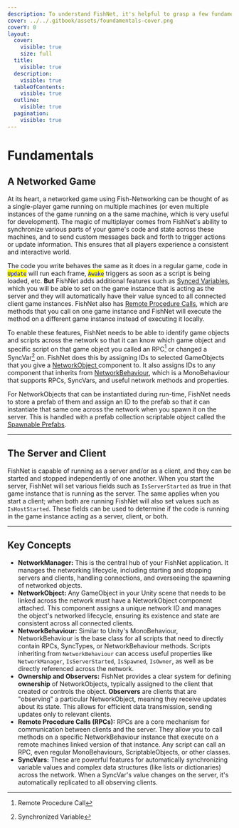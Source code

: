 ```yaml
---
description: To understand FishNet, it's helpful to grasp a few fundamental concepts
cover: ../../.gitbook/assets/foundamentals-cover.png
coverY: 0
layout:
  cover:
    visible: true
    size: full
  title:
    visible: true
  description:
    visible: true
  tableOfContents:
    visible: true
  outline:
    visible: true
  pagination:
    visible: true
---
```


# Fundamentals

## A Networked Game

At its heart, a networked game using Fish-Networking can be thought of as a single-player game running on multiple machines (or even multiple instances of the game running on a the same machine, which is very useful for development). The magic of multiplayer comes from FishNet's ability to synchronize various parts of your game's code and state across these machines, and to send custom messages back and forth to trigger actions or update information. This ensures that all players experience a consistent and interactive world.

The code you write behaves the same as it does in a regular game, code in <mark style="color:blue;">`Update`</mark> will run each frame, <mark style="color:blue;">`Awake`</mark> triggers as soon as a script is being loaded, etc. **But** FishNet adds additional features such as [Synced Variables](../features/network-communication/synchronizing/), which you will be able to set on the game instance that is acting as the server and they will automatically have their value synced to all connected client game instances. FishNet also has [Remote Procedure Calls](../features/network-communication/remote-procedure-calls.md), which are methods that you call on one game instance and FishNet will execute the method on a different game instance instead of executing it locally.

To enable these features, FishNet needs to be able to identify game objects and scripts across the network so that it can know which game object and specific script on that game object you called an RPC[^1] or changed a SyncVar[^2] on. FishNet does this by assigning IDs to selected GameObjects that you give a [NetworkObject ](../features/networked-gameobjects-and-scripts/networkobjects/)component to. It also assigns IDs to any component that inherits from [NetworkBehaviour](../features/networked-gameobjects-and-scripts/network-behaviour-guides.md), which is a MonoBehaviour that supports RPCs, SyncVars, and useful network methods and properties.

For NetworkObjects that can be instantiated during run-time, FishNet needs to store a prefab of them and assign an ID to the prefab so that it can instantiate that same one across the network when you spawn it on the server. This is handled with a prefab collection scriptable object called the [Spawnable Prefabs](../../fishnet-building-blocks/scriptableobjects/spawnableprefabs/).

***

## The Server and Client

FishNet is capable of running as a server and/or as a client, and they can be started and stopped independently of one another. When you start the server, FishNet will set various fields such as `IsServerStarted` as true in that game instance that is running as the server. The same applies when you start a client; when both are running FishNet will also set values such as `IsHostStarted`. These fields can be used to determine if the code is running in the game instance acting as a server, client, or both.

***

## Key Concepts

* **NetworkManager:** This is the central hub of your FishNet application. It manages the networking lifecycle, including starting and stopping servers and clients, handling connections, and overseeing the spawning of networked objects.
* **NetworkObject:** Any GameObject in your Unity scene that needs to be linked across the network must have a NetworkObject component attached. This component assigns a unique network ID and manages the object's networked lifecycle, ensuring its existence and state are consistent across all connected clients.
* **NetworkBehaviour:** Similar to Unity's MonoBehaviour, NetworkBehaviour is the base class for all scripts that need to directly contain RPCs, SyncTypes, or NetworkBehaviour methods. Scripts inheriting from `NetworkBehaviour` can access useful properties like `NetworkManager`, `IsServerStarted`, `IsSpawned`, `IsOwner`, as well as be directly referenced across the network.
* **Ownership and Observers:** FishNet provides a clear system for defining **ownership** of NetworkObjects, typically assigned to the client that created or controls the object. **Observers** are clients that are "observing" a particular NetworkObject, meaning they receive updates about its state. This allows for efficient data transmission, sending updates only to relevant clients.
* **Remote Procedure Calls (RPCs):** RPCs are a core mechanism for communication between clients and the server. They allow you to call methods on a specific NetworkBehaviour instance that execute on a remote machines linked version of that instance. Any script can call an RPC, even regular MonoBehaviours, ScriptableObjects, or other classes.
* **SyncVars:** These are powerful features for automatically synchronizing variable values and complex data structures (like lists or dictionaries) across the network. When a SyncVar's value changes on the server, it's automatically replicated to all observing clients.

[^1]: Remote Procedure Call

[^2]: Synchronized Variable
